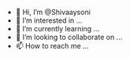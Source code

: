 - 👋 Hi, I’m @Shivaaysoni
- 👀 I’m interested in ...
- 🌱 I’m currently learning ...
- 💞️ I’m looking to collaborate on ...
- 📫 How to reach me ...

<!---
Shivaaysoni/Shivaaysoni is a ✨ special ✨ repository because its `README.md` (this file) appears on your GitHub profile.
You can click the Preview link to take a look at your changes.
--->
